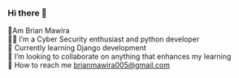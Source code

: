 ### Hi there 👋

👋Am Brian Mawira<br/>
:technologist: I’m a Cyber Security enthusiast and python developer</br>
:notebook: Currently learning Django development</br>
:money_with_wings: I’m looking to collaborate on anything that enhances my learning<br/>
:email: How to reach me brianmawira005@gmail.com<br/>
